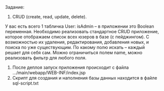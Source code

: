 Задание:
1. CRUD (create, read, update, delete).

У вас есть всего 1 табличка User:
isAdmin – в приложении это Boolean переменная.
Необходимо реализовать стандартное CRUD приложение, которое отображаем список всех юзеров в базе (с пейджингом).
С возможностью их удаления, редактирования, добавления новых, и поиска по уже существующим.
По какому полю искать – каждый решает для себя сам. Можно ограничиться полем name,
можно реализовать фильтр для любого поля.

1. После деплоя запуск приложения происходит с файла .../main/webapp/WEB-INF/index.jsp
2. Скрипт для создания и наполнения базы данных находится в файле sql-script.txt